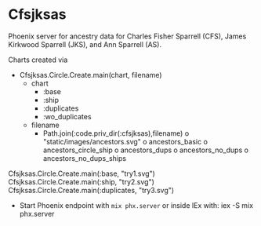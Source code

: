# Cfsjksas

Phoenix server for ancestry data for
Charles Fisher Sparrell (CFS),
James Kirkwood Sparrell (JKS),
and Ann Sparrell (AS).

Charts created via
  * Cfsjksas.Circle.Create.main(chart, filename)
    + chart
      - :base
      - :ship
      - :duplicates
      - :wo_duplicates
    + filename
      - Path.join(:code.priv_dir(:cfsjksas),filename)
        o "static/images/ancestors.svg"
        o ancestors_basic
        o ancestors_circle_ship
        o ancestors_dups
        o ancestors_no_dups
        o ancestors_no_dups_ships

Cfsjksas.Circle.Create.main(:base, "try1.svg")
Cfsjksas.Circle.Create.main(:ship, "try2.svg")
Cfsjksas.Circle.Create.main(:duplicates, "try3.svg")


  * Start Phoenix endpoint with `mix phx.server` or inside IEx with:
  iex -S mix phx.server

